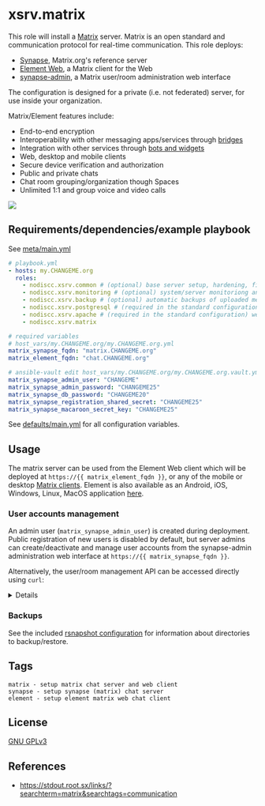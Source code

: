 # xsrv.matrix

This role will install a [Matrix](https://en.wikipedia.org/wiki/Matrix_(protocol)) server. Matrix is an open standard and communication protocol for real-time communication. This role deploys:
- [Synapse](https://matrix.org/docs/projects/server/synapse), Matrix.org's reference server
- [Element Web](https://matrix.org/docs/projects/client/element), a Matrix client for the Web
- [synapse-admin](https://github.com/Awesome-Technologies/synapse-admin), a Matrix user/room administration web interface

The configuration is designed for a private (i.e. not federated) server, for use inside your organization.

Matrix/Element features include:
- End-to-end encryption
- Interoperability with other messaging apps/services through [bridges](https://matrix.org/bridges/)
- Integration with other services through [bots and widgets](https://element.io/integrations)
- Web, desktop and mobile clients
- Secure device verification and authorization
- Public and private chats
- Chat room grouping/organization though Spaces
- Unlimited 1:1 and group voice and video calls

[![](https://gitlab.com/nodiscc/toolbox/-/raw/master/DOC/SCREENSHOTS/NphBOWR.png)](https://gitlab.com/nodiscc/toolbox/-/raw/master/DOC/SCREENSHOTS/NphBOWR.png)


## Requirements/dependencies/example playbook

See [meta/main.yml](meta/main.yml)

```yaml
# playbook.yml
- hosts: my.CHANGEME.org
  roles:
    - nodiscc.xsrv.common # (optional) base server setup, hardening, firewall
    - nodiscc.xsrv.monitoring # (optional) system/server monitoriong and health checks
    - nodiscc.xsrv.backup # (optional) automatic backups of uploaded media files
    - nodiscc.xsrv.postgresql # (required in the standard configuration) database engine
    - nodiscc.xsrv.apache # (required in the standard configuration) webserver/reverse proxy, SSL certificates
    - nodiscc.xsrv.matrix

# required variables
# host_vars/my.CHANGEME.org/my.CHANGEME.org.yml
matrix_synapse_fqdn: "matrix.CHANGEME.org"
matrix_element_fqdn: "chat.CHANGEME.org"

# ansible-vault edit host_vars/my.CHANGEME.org/my.CHANGEME.org.vault.yml
matrix_synapse_admin_user: "CHANGEME"
matrix_synapse_admin_password: "CHANGEME25"
matrix_synapse_db_password: "CHANGEME20"
matrix_synapse_registration_shared_secret: "CHANGEME25"
matrix_synapse_macaroon_secret_key: "CHANGEME25"
```

See [defaults/main.yml](defaults/main.yml) for all configuration variables.


## Usage

The matrix server can be used from the Element Web client which will be deployed at `https://{{ matrix_element_fqdn }}`, or any of the mobile or desktop [Matrix clients](https://matrix.org/clients/). Element is also available as an Android, iOS, Windows, Linux, MacOS application [here](https://element.io/download).

### User accounts management

An admin user (`matrix_synapse_admin_user`) is created during deployment. Public registration of new users is disabled by default, but server admins can create/deactivate and manage user accounts from the synapse-admin administration web interface at `https://{{ matrix_synapse_fqdn }}`.

Alternatively, the user/room management API can be accessed directly using `curl`:

<details>

**Create user accounts:**

```bash
# access the server over SSH
xsrv shell # using xsrv https://xsrv.readthedocs.io/en/latest/usage.html
ssh my.CHANGEME.org # using a SSH client
# create a new account
register_new_matrix_user --config /etc/matrix-synapse/homeserver.yaml --user USERNAME --password PASSWORD
```

**Deactivate user accounts:**

```bash
# access the server over SSH
xsrv shell # using xsrv https://xsrv.readthedocs.io/en/latest/usage.html
ssh my.CHANGEME.org # using a SSH client
# get the access token for your admin user
$ curl -X POST -data '{"type":"m.login.password", "user":"ADMIN_USERNAME", "password":"ADMIN_PASSWORD"}' "http://localhost:8008/_matrix/client/r0/login"
{"user_id":"@test:matrix-test.xinit.se","access_token":"syt_dGVzdA_egQMvgdyrhjosi9kslnlFT_0ue4W2","home_server":"matrix.CHANGEME.org","device_id":"OWYKMSGPGN"}
# send a request to deactivate the user, providing the admin access token
$ curl -X POST --header 'Authorization: Bearer syt_dGVzdA_egQMvgdyrhjosi9kslnlFT_0ue4W2' --data '{}' 'http://localhost:8008/_synapse/admin/v1/deactivate/%40SOMEONE%3Amatrix.CHANGEME.org'
{"id_server_unbind_result":"success"}
```

**Add/remove admin privileges for a user**:

```bash
# access the server over SSH
xsrv shell # using xsrv https://xsrv.readthedocs.io/en/latest/usage.html
ssh my.CHANGEME.org # using a SSH client
# access the postgresql database
$ sudo -u postgres psql --dbname=synapse
# list users and their admin privileges
synapse=# SELECT name,admin from USERS;
# add admin privileges to a user
synapse=# UPDATE users SET admin=1 WHERE name = '@USER:DOMAIN';
# or SET admin=0 to remove admin privileges
```
</details>

### Backups

See the included [rsnapshot configuration](templates/etc/rsnapshot.d_matrix.conf.j2) for information about directories to backup/restore.

## Tags

<!--BEGIN TAGS LIST-->
```
matrix - setup matrix chat server and web client
synapse - setup synapse (matrix) chat server
element - setup element matrix web chat client
```
<!--END TAGS LIST-->


## License

[GNU GPLv3](../../LICENSE)


## References

- https://stdout.root.sx/links/?searchterm=matrix&searchtags=communication
